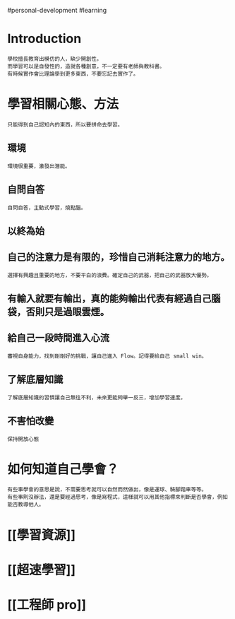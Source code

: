 #personal-development #learning

# Introduction
	學校擅長教育出模仿的人，缺少開創性。
	而學習可以是自發性的，造就各種創意，不一定要有老師與教科書。
	有時候實作會比理論學到更多東西，不要忘記去實作了。

# 學習相關心態、方法
	只能得到自己認知內的東西，所以要拼命去學習。

## 環境
	環境很重要，激發出潛能。

## 自問自答
	自問自答，主動式學習，燒點腦。

## 以終為始

## 自己的注意力是有限的，珍惜自己消耗注意力的地方。
	選擇有興趣且重要的地方，不要平白的浪費。確定自己的武器，把自己的武器放大優勢。

## 有輸入就要有輸出，真的能夠輸出代表有經過自己腦袋，否則只是過眼雲煙。

## 給自己一段時間進入心流
	審視自身能力，找到剛剛好的挑戰，讓自己進入 Flow。記得要給自己 small win。

## 了解底層知識
	了解底層知識的習慣讓自己無往不利，未來更能夠舉一反三，增加學習速度。

## 不害怕改變
	保持開放心態

# 如何知道自己學會？
	有些事學會的意思是說，不需要思考就可以自然而然做出，像是運球、騎腳踏車等等。
	有些事則沒辦法，還是要經過思考，像是寫程式，這樣就可以用其他指標來判斷是否學會，例如能否教導他人。
	
# [[學習資源]]
# [[超速學習]]
# [[工程師 pro]]
